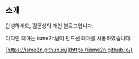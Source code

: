 
## 소개

안녕하세요, 김문성의 개인 블로그입니다.

디자인 테마는 isme2n님이 만드신 테마를 사용하였습니다.

[https://isme2n.github.io/](https://isme2n.github.io/)

